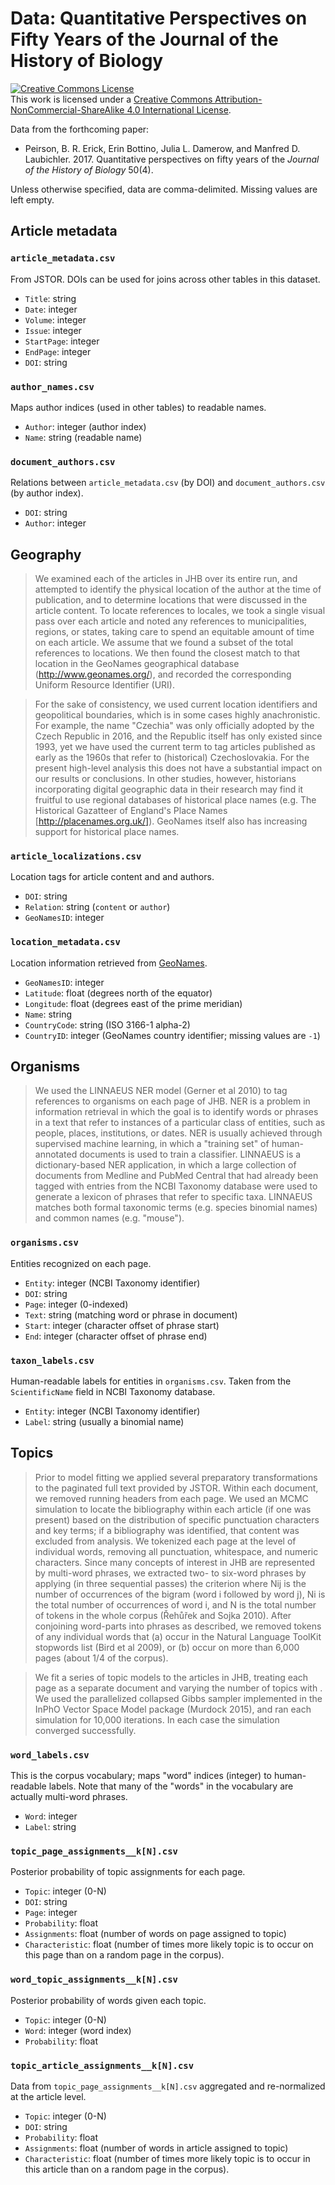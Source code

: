 # Data: Quantitative Perspectives on Fifty Years of the Journal of the History of Biology

<a rel="license" href="http://creativecommons.org/licenses/by-nc-sa/4.0/"><img alt="Creative Commons License" style="border-width:0" src="https://i.creativecommons.org/l/by-nc-sa/4.0/80x15.png" /></a><br />This work is licensed under a <a rel="license" href="http://creativecommons.org/licenses/by-nc-sa/4.0/">Creative Commons Attribution-NonCommercial-ShareAlike 4.0 International License</a>.

Data from the forthcoming paper:

- Peirson, B. R. Erick, Erin Bottino, Julia L. Damerow, and Manfred D. Laubichler. 2017. Quantitative perspectives on fifty years of the
*Journal of the History of Biology* 50(4).

Unless otherwise specified, data are comma-delimited. Missing values are left empty.

## Article metadata

### ``article_metadata.csv``
From JSTOR. DOIs can be used for joins across other tables in this dataset.

- ``Title``: string
- ``Date``: integer
- ``Volume``: integer
- ``Issue``: integer
- ``StartPage``: integer
- ``EndPage``: integer
- ``DOI``: string

### ``author_names.csv``
Maps author indices (used in other tables) to readable names.

- ``Author``: integer (author index)
- ``Name``: string (readable name)

### ``document_authors.csv``
Relations between ``article_metadata.csv`` (by DOI) and ``document_authors.csv``
(by author index).

- ``DOI``: string
- ``Author``: integer

## Geography

> We examined each of the articles in JHB over its entire run, and attempted to
> identify the physical location of the author at the time of publication, and to
> determine locations that were discussed in the article content. To locate
> references to locales, we took a single visual pass over each article and noted
> any references to municipalities, regions, or states, taking care to spend an
> equitable amount of time on each article. We assume that we found a subset of
> the total references to locations. We then found the closest match to that
> location in the GeoNames geographical database (http://www.geonames.org/), and
> recorded the corresponding Uniform Resource Identifier (URI).

> For the sake of consistency, we used current location identifiers and
> geopolitical boundaries, which is in some cases highly anachronistic. For
> example, the name "Czechia" was only officially adopted by the Czech Republic in
> 2016, and the Republic itself has only existed since 1993, yet we have used the
> current term to tag articles published as early as the 1960s that refer to
> (historical) Czechoslovakia. For the present high-level analysis this does not
> have a substantial impact on our results or conclusions. In other studies,
> however, historians incorporating digital geographic data in their research may
> find it fruitful to use regional databases of historical place names (e.g. The
> Historical Gazatteer of England's Place Names [http://placenames.org.uk/]).
> GeoNames itself also has increasing support for historical place names.


### ``article_localizations.csv``
Location tags for article content and and authors.

- ``DOI``: string
- ``Relation``: string (``content`` or ``author``)
- ``GeoNamesID``: integer

### ``location_metadata.csv``
Location information retrieved from [GeoNames](http://www.geonames.org/).

- ``GeoNamesID``: integer
- ``Latitude``: float (degrees north of the equator)
- ``Longitude``: float (degrees east of the prime meridian)
- ``Name``: string
- ``CountryCode``: string (ISO 3166-1 alpha-2)
- ``CountryID``: integer (GeoNames country identifier; missing values are ``-1``)

## Organisms

> We used the LINNAEUS NER model (Gerner et al 2010) to tag references to
> organisms on each page of JHB. NER is a problem in information retrieval in
> which the goal is to identify words or phrases in a text that refer to
> instances of a particular class of entities, such as people, places,
> institutions, or dates. NER is usually achieved through supervised machine
> learning, in which a "training set" of human-annotated documents is used to
> train a classifier. LINNAEUS is a dictionary-based NER application, in which a
> large collection of documents from Medline and PubMed Central that had already
> been tagged with entries from the NCBI Taxonomy database were used to generate
> a lexicon of phrases that refer to specific taxa. LINNAEUS matches both formal
> taxonomic terms (e.g. species binomial names) and common names (e.g. "mouse").

### ``organisms.csv``
Entities recognized on each page.

- ``Entity``: integer (NCBI Taxonomy identifier)
- ``DOI``: string
- ``Page``: integer (0-indexed)
- ``Text``: string (matching word or phrase in document)
- ``Start``: integer (character offset of phrase start)
- ``End``: integer (character offset of phrase end)

### ``taxon_labels.csv``
Human-readable labels for entities in ``organisms.csv``. Taken from the
``ScientificName`` field in NCBI Taxonomy database.

- ``Entity``: integer (NCBI Taxonomy identifier)
- ``Label``: string (usually a binomial name)

## Topics

> Prior to model fitting we applied several preparatory transformations to the
> paginated full text provided by JSTOR. Within each document, we removed running
> headers from each page. We used an MCMC simulation to locate the bibliography
> within each article (if one was present) based on the distribution of specific
> punctuation characters and key terms; if a bibliography was identified, that
> content was excluded from analysis. We tokenized each page at the level of
> individual words, removing all punctuation, whitespace, and numeric characters.
> Since many concepts of interest in JHB are represented by multi-word phrases,
> we extracted two- to six-word phrases by applying (in three sequential passes)
> the criterion where Nij is the number of occurrences of the bigram (word i
> followed by word j), Ni is the total number of occurrences of word i, and N is
> the total number of tokens in the whole corpus (Řehůřek and Sojka 2010). After
> conjoining word-parts into phrases as described, we removed tokens of any
> individual words that (a) occur in the Natural Language ToolKit stopwords list
> (Bird et al 2009), or (b) occur on more than 6,000 pages (about 1/4 of the
> corpus).

> We fit a series of topic models to the articles in JHB, treating each page as a
> separate document and varying the number of topics with . We used the
> parallelized collapsed Gibbs sampler implemented in the InPhO Vector Space
> Model package (Murdock 2015), and ran each simulation for 10,000 iterations. In
> each case the simulation converged successfully.

### ``word_labels.csv``
This is the corpus vocabulary; maps "word" indices (integer) to human-readable
labels. Note that many of the "words" in the vocabulary are actually multi-word
phrases.

- ``Word``: integer
- ``Label``: string

### ``topic_page_assignments__k[N].csv``
Posterior probability of topic assignments for each page.

- ``Topic``: integer (0-N)
- ``DOI``: string
- ``Page``: integer
- ``Probability``: float
- ``Assignments``: float (number of words on page assigned to topic)
- ``Characteristic``: float (number of times more likely topic is to occur on
  this page than on a random page in the corpus).

### ``word_topic_assignments__k[N].csv``
Posterior probability of words given each topic.

- ``Topic``: integer (0-N)
- ``Word``: integer (word index)
- ``Probability``: float

### ``topic_article_assignments__k[N].csv``
Data from ``topic_page_assignments__k[N].csv`` aggregated and re-normalized at
the article level.

- ``Topic``: integer (0-N)
- ``DOI``: string
- ``Probability``: float
- ``Assignments``: float (number of words in article assigned to topic)
- ``Characteristic``: float (number of times more likely topic is to occur in
  this article than on a random page in the corpus).
